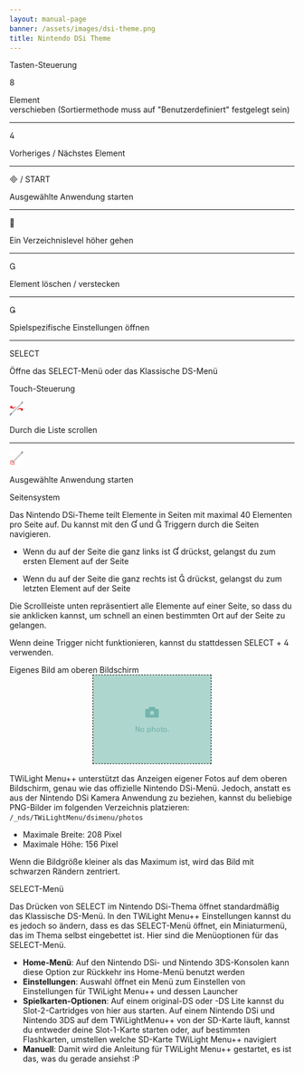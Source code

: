```yaml
---
layout: manual-page
banner: /assets/images/dsi-theme.png
title: Nintendo DSi Theme
---
```


<div class="section-title">Tasten-Steuerung</div>
<div class="section-body">
    <div class="button-action-group">
        <p class="button-action button">&#xE079;</p>
        <p class="button-action-text">Element<br>verschieben (Sortiermethode muss auf "Benutzerdefiniert" festgelegt sein)</p>
    </div>
    <hr>
    <div class="button-action-group">
        <p class="button-action button">&#xE07E;</p>
        <p class="button-action-text">Vorheriges / Nächstes Element</p>
    </div>
    <hr>
    <div class="button-action-group">
        <p class="button-action"><span class="button">&#xE000; /</span> START</p>
        <p class="button-action-text">Ausgewählte Anwendung starten</p>
    </div>
    <hr>
    <div class="button-action-group">
        <p class="button-action button">&#xE001;</p>
        <p class="button-action-text">Ein Verzeichnislevel höher gehen</p>
    </div>
    <hr>
    <div class="button-action-group">
        <p class="button-action button">&#xE002;</p>
        <p class="button-action-text">Element löschen / verstecken</p>
    </div>
    <hr>
    <div class="button-action-group">
        <p class="button-action button">&#xE003;</p>
        <p class="button-action-text">Spielspezifische Einstellungen öffnen</p>
    </div>
    <hr>
    <div class="button-action-group">
        <p class="button-action">SELECT</p>
        <p class="button-action-text">Öffne das SELECT-Menü oder das Klassische DS-Menü</p>
    </div>
</div>

<div class="section-title">Touch-Steuerung</div>
<div class="section-body">
    <div class="button-action-group">
        <p class="button-action"><img src="/assets/images/left-right.png"></p>
        <p class="button-action-text">Durch die Liste scrollen</p>
    </div>
    <hr>
    <div class="button-action-group">
        <p class="button-action"><img src="/assets/images/tap.png"></p>
        <p class="button-action-text">Ausgewählte Anwendung starten</p>
    </div>
    <!-- <hr>
    <div>
        <p>
            If the Sort Method is set to "Custom", you can drag the icon up to move it.
        </p>
    </div> -->
</div>

<div class="section-title">Seitensystem</div>
<div class="section-body">
    <p>
        Das Nintendo DSi-Theme teilt Elemente in Seiten mit maximal 40 Elementen pro Seite auf. Du kannst mit den &#xE004; und &#xE005; Triggern durch die Seiten navigieren.
    </p>
    <ul>
        <li><p>Wenn du auf der Seite die ganz links ist &#xE004; drückst, gelangst du zum ersten Element auf der Seite</p></li>
        <li><p>Wenn du auf der Seite die ganz rechts ist &#xE005; drückst, gelangst du zum letzten Element auf der Seite</p></li>
    </ul>
    <p>
        Die Scrollleiste unten repräsentiert alle Elemente auf einer Seite, so dass du sie anklicken kannst, um schnell an einen bestimmten Ort auf der Seite zu gelangen.
    </p>
    <p>
        Wenn deine Trigger nicht funktionieren, kannst du stattdessen SELECT + &#xE07E; verwenden.
    </p>
</div>

<div class="section-title">Eigenes Bild am oberen Bildschirm</div>
<div class="section-body">
    <div style="text-align: center;"><img style="border-color: black; border-width: 1px; border-style: dashed;" src="/assets/images/photo-default.png"></div>
    <p>TWiLight Menu++ unterstützt das Anzeigen eigener Fotos auf dem oberen Bildschirm, genau wie das offizielle Nintendo DSi-Menü. Jedoch, anstatt es aus der Nintendo DSi Kamera Anwendung zu beziehen, kannst du beliebige PNG-Bilder im folgenden Verzeichnis platzieren: <code class="language-plaintext">/_nds/TWiLightMenu/dsimenu/photos</code></p>
    <ul>
        <li>Maximale Breite: 208 Pixel</li>
        <li>Maximale Höhe: 156 Pixel</li>
    </ul>
    <p>Wenn die Bildgröße kleiner als das Maximum ist, wird das Bild mit schwarzen Rändern zentriert.</p>
</div>

<div class="section-title">SELECT-Menü</div>
<div class="section-body">
    <p>
        Das Drücken von SELECT im Nintendo DSi-Thema öffnet standardmäßig das Klassische DS-Menü. In den TWiLight Menu++ Einstellungen kannst du es jedoch so ändern, dass es das SELECT-Menü öffnet, ein Miniaturmenü, das im Thema selbst eingebettet ist. Hier sind die Menüoptionen für das SELECT-Menü.
    </p>
    <ul>
        <li><strong>Home-Menü</strong>: Auf den Nintendo DSi- und Nintendo 3DS-Konsolen kann diese Option zur Rückkehr ins Home-Menü benutzt werden</li>
        <li><strong>Einstellungen</strong>: Auswahl öffnet ein Menü zum Einstellen von Einstellungen für TWiLight Menu++ und dessen Launcher</li>
        <li><strong>Spielkarten-Optionen</strong>: Auf einem original-DS oder -DS Lite kannst du Slot-2-Cartridges von hier aus starten. Auf einem Nintendo DSi und Nintendo 3DS auf dem TWiLightMenu++ von der SD-Karte läuft, kannst du entweder deine Slot-1-Karte starten oder, auf bestimmten Flashkarten, umstellen welche SD-Karte TWiLight Menu++ navigiert</li>
        <li><strong>Manuell</strong>: Damit wird die Anleitung für TWiLight Menu++ gestartet, es ist das, was du gerade ansiehst :P</li>
    </ul>
</div>
